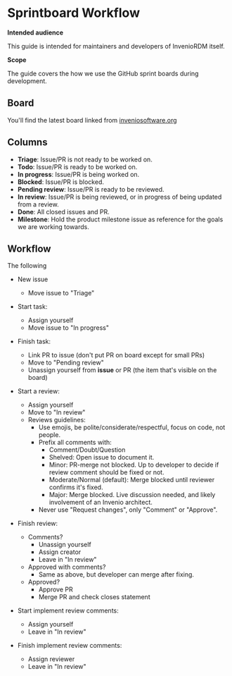 # Sprintboard Workflow

**Intended audience**

This guide is intended for maintainers and developers of InvenioRDM itself.

**Scope**

The guide covers the how we use the GitHub sprint boards during  development.

## Board

You'll find the latest board linked from [inveniosoftware.org](https://inveniosoftware.org/products/rdm/#status)

## Columns

- **Triage**: Issue/PR is not ready to be worked on.
- **Todo**: Issue/PR is ready to be worked on.
- **In progress**: Issue/PR is being worked on.
- **Blocked**: Issue/PR is blocked.
- **Pending review**: Issue/PR is ready to be reviewed.
- **In review**: Issue/PR is being reviewed, or in progress of being updated from a review.
- **Done**: All closed issues and PR.
- **Milestone**: Hold the product milestone issue as reference for the goals we are working towards.

## Workflow

The following

- New issue
    - Move issue to "Triage"

- Start task:
    - Assign yourself
    - Move issue to "In progress"

- Finish task:
    - Link PR to issue (don't put PR on board except for small PRs)
    - Move to "Pending review"
    - Unassign yourself from **issue** or PR (the item that's visible on the board)

- Start a review:
    - Assign yourself
    - Move to "In review"
    - Reviews guidelines:
        - Use emojis, be polite/considerate/respectful, focus on code, not people.
        - Prefix all comments with:
            - Comment/Doubt/Question
            - Shelved: Open issue to document it.
            - Minor: PR-merge not blocked. Up to developer to decide if review comment should be fixed or not.
            - Moderate/Normal (default): Merge blocked until reviewer confirms it's fixed.
            - Major: Merge blocked. Live discussion needed, and likely involvement of an Invenio architect.
        - Never use "Request changes", only "Comment" or "Approve".

- Finish review:
    - Comments?
        - Unassign yourself
        - Assign creator
        - Leave in "In review"
    - Approved with comments?
        - Same as above, but developer can merge after fixing.
    - Approved?
        - Approve PR
        - Merge PR and check closes statement

- Start implement review comments:

    - Assign yourself
    - Leave in "In review"

- Finish implement review comments:

    - Assign reviewer
    - Leave in "In review"


